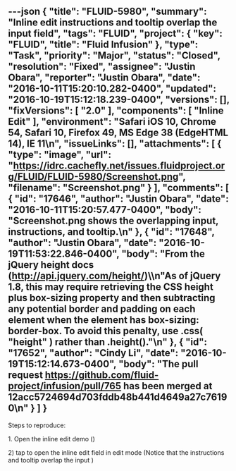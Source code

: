 ---json
{
  "title": "FLUID-5980",
  "summary": "Inline edit instructions and tooltip overlap the input field",
  "tags": "FLUID",
  "project": {
    "key": "FLUID",
    "title": "Fluid Infusion"
  },
  "type": "Task",
  "priority": "Major",
  "status": "Closed",
  "resolution": "Fixed",
  "assignee": "Justin Obara",
  "reporter": "Justin Obara",
  "date": "2016-10-11T15:20:10.282-0400",
  "updated": "2016-10-19T15:12:18.239-0400",
  "versions": [],
  "fixVersions": [
    "2.0"
  ],
  "components": [
    "Inline Edit"
  ],
  "environment": "Safari iOS 10, Chrome 54, Safari 10, Firefox 49, MS Edge 38 (EdgeHTML 14), IE 11\n",
  "issueLinks": [],
  "attachments": [
    {
      "type": "image",
      "url": "https://idrc.cachefly.net/issues.fluidproject.org/FLUID/FLUID-5980/Screenshot.png",
      "filename": "Screenshot.png"
    }
  ],
  "comments": [
    {
      "id": "17646",
      "author": "Justin Obara",
      "date": "2016-10-11T15:20:57.477-0400",
      "body": "Screenshot.png shows the overlapping input, instructions, and tooltip.\n"
    },
    {
      "id": "17648",
      "author": "Justin Obara",
      "date": "2016-10-19T11:53:22.846-0400",
      "body": "From the jQuery height docs (<http://api.jquery.com/height/>)\\\n\"As of jQuery 1.8, this may require retrieving the CSS height plus box-sizing property and then subtracting any potential border and padding on each element when the element has box-sizing: border-box. To avoid this penalty, use .css( \"height\" ) rather than .height().\"\n"
    },
    {
      "id": "17652",
      "author": "Cindy Li",
      "date": "2016-10-19T15:12:14.673-0400",
      "body": "The pull request <https://github.com/fluid-project/infusion/pull/765> has been merged at 12acc5724694d703fddb48b441d4649a27c76190\n"
    }
  ]
}
---
Steps to reproduce:

1\. Open the inline edit demo ()&#x20;

2\) tap to open the inline edit field in edit mode (Notice that the instructions and tooltip overlap the input )

        